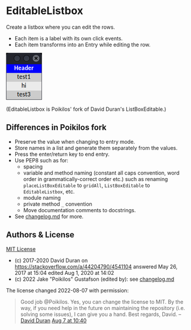 # EditableListbox
Create a listbox where you can edit the rows.
- Each item is a label with its own click events.
- Each item transforms into an Entry while editing the row.


![screenshot](screenshot.png)

(EditableListbox is Poikilos' fork of David Duran's ListBoxEditable.)


## Differences in Poikilos fork
- Preserve the value when changing to entry mode.
- Store names in a list and generate them separately from the values.
- Press the enter/return key to end entry.
- Use PEP8 such as for:
  - spacing
  - variable and method naming (constant all caps convention, word order
    in grammatically-correct order etc.) such as renaming
    `placeListBoxEditable` to `gridAll`, `ListBoxEditable` to
    `EditableListbox`, etc.
  - module naming
  - private method `_` convention
  - Move documentation comments to docstrings.
- See [changelog.md](changelog.md) for more.


## Authors & License
[MIT License](license.txt)
- (c) 2017-2020 David Duran on <https://stackoverflow.com/a/44204790/4541104>
  answered May 26, 2017 at 15:04
  edited Aug 1, 2020 at 14:02
- (c) 2022 Jake "Poikilos" Gustafson (edited by): see [changelog.md](changelog.md)

The license changed 2022-08-07 with permission:
> Good job @Poikilos. Yes, you can change the license to MIT. By the way, if you need help in the future on maintaining the repository (i.e. solving some issues), I can give you a hand. Best regards, David. –
> [David Duran](https://stackoverflow.com/users/2726773/david-duran)
> [Aug 7 at 10:40](https://stackoverflow.com/questions/17937039/tkinter-listbox-with-entry/44204790?noredirect=1#comment129392837_44204790)
